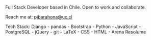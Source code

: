 Full Stack Developer based in Chile. Open to work and collaborate.

Reach me at: pjbarahona@uc.cl

Tech Stack:
Django - pandas - Bootstrap - Python - JavaScript - PostgreSQL - jQuery - git - LaTeX - CSS - HTML - Arena Resolume

<!---
virgitlio/virgitlio is a ✨ special ✨ repository because its `README.md` (this file) appears on your GitHub profile.
You can click the Preview link to take a look at your changes.
--->
